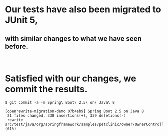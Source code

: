 # Our tests have also been migrated to JUnit 5,
## with similar changes to what we have seen before.
<br/>

# Satisfied with our changes, we commit the results.
```shell
$ git commit -a -m Spring\ Boot\ 2.5\ on\ Java\ 8

[openrewrite-migration-demo 07b4eb9] Spring Boot 2.5 on Java 8
 21 files changed, 338 insertions(+), 339 deletions(-)
 rewrite src/test/java/org/springframework/samples/petclinic/owner/OwnerControllerTests.java (61%)
```